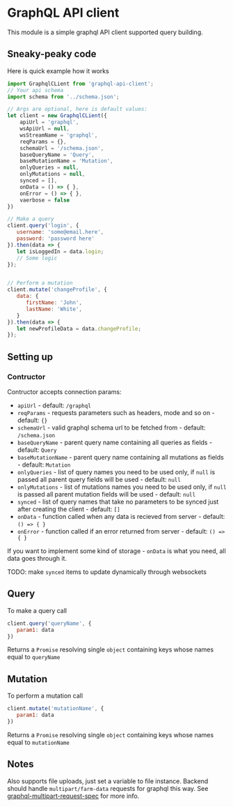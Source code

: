# GraphQL API client

This module is a simple graphql API client supported query building.

## Sneaky-peaky code

Here is quick example how it works

```js
import GraphqlCLient from 'graphql-api-client';
// Your api schema
import schema from '../schema.json';

// Args are optional, here is default values:
let client = new GraphqlCLient({
    apiUrl = 'graphql',
    wsApiUrl = null,
    wsStreamName = 'graphql',
    reqParams = {},
    schemaUrl = '/schema.json',
    baseQueryName = 'Query',
    baseMutationName = 'Mutation',
    onlyQueries = null,
    onlyMutations = null,
    synced = [],
    onData = () => { },
    onError = () => { },
    vaerbose = false
})

// Make a query
client.query('login', {
   username: 'some@email.here',
   password: 'password here'
}).then(data => {
   let isLoggedIn = data.login;
   // Some logic
});


// Perform a mutation
client.mutate('changeProfile', {
   data: {
      firstName: 'John',
      lastName: 'White',
   }
}).then(data => {
   let newProfileData = data.changeProfile;
});
```

## Setting up

### Contructor

Contructor accepts connection params:

- ``apiUrl`` - default: ``/graphql``
- ``reqParams`` - requests parameters such as headers, mode and so on - default: ``{}``
- ``schemaUrl`` - valid graphql schema url to be fetched from - default: ``/schema.json``
- ``baseQueryName`` - parent query name containing all queries as fields - default: ``Query``
- ``baseMutationName`` - parent query name containing all mutations as fields - default: ``Mutation``
- ``onlyQueries`` - list of query names you need to be used only, if ``null`` is passed all parent query fields will be used - default: ``null``
- ``onlyMutations`` - list of mutations names you need to be used only, if ``null`` is passed all parent mutation fields will be used - default: ``null``
- ``synced`` - list of query names that take no parameters to be synced just after creating the client - default: ``[]``
- ``onData`` - function called when any data is recieved from server - default: ``() => { }``
- ``onError`` - function called if an error returned from server - default: ``() => { }``

If you want to implement some kind of storage - ``onData`` is what you need, all data goes through it.

TODO: make ``synced`` items to update dynamically through websockets

## Query

To make a query call

```js
client.query('queryName', {
   param1: data
})
```

Returns a ``Promise`` resolving single ``object`` containing keys whose names equal to ``queryName``

## Mutation

To perform a mutation call

```js
client.mutate('mutationName', {
   param1: data
})
```

Returns a ``Promise`` resolving single ``object`` containing keys whose names equal to ``mutationName``

## Notes

Also supports file uploads, just set a variable to file instance. Backend should handle ``multipart/farm-data`` requests for graphql this way. See [graphql-multipart-request-spec](https://github.com/jaydenseric/graphql-multipart-request-spec) for more info.


